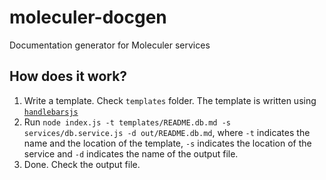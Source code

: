 # moleculer-docgen
Documentation generator for Moleculer services

## How does it work?
1. Write a template. Check `templates` folder. The template is written using [`handlebarsjs`](https://handlebarsjs.com/)
2. Run `node index.js -t templates/README.db.md -s services/db.service.js -d out/README.db.md`, where `-t` indicates the name and the location of the template, `-s` indicates the location of the service and `-d` indicates the name of the output file.
3. Done. Check the output file.